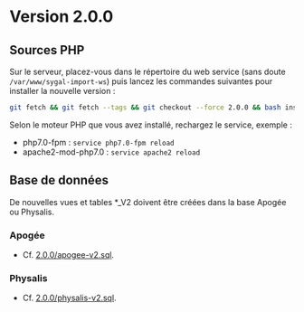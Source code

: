 Version 2.0.0
=============

## Sources PHP

Sur le serveur, placez-vous dans le répertoire du web service (sans doute `/var/www/sygal-import-ws`) 
puis lancez les commandes suivantes pour installer la nouvelle version :
```bash
git fetch && git fetch --tags && git checkout --force 2.0.0 && bash install.sh
```

Selon le moteur PHP que vous avez installé, rechargez le service, exemple :
  - php7.0-fpm         : `service php7.0-fpm reload`
  - apache2-mod-php7.0 : `service apache2 reload`


## Base de données

De nouvelles vues et tables *_V2 doivent être créées dans la base Apogée ou Physalis.

### Apogée

- Cf. [2.0.0/apogee-v2.sql](2.0.0/apogee-v2.sql).


### Physalis

- Cf. [2.0.0/physalis-v2.sql](2.0.0/physalis-v2.sql).

